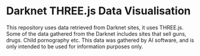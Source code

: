 # Darknet THREE.js Data Visualisation

This repository uses data retrieved from Darknet sites, it uses THREE.js. Some of the data gathered from the Darknet includes sites that sell guns, drugs. Child pornography etc. This data was gathered by AI software, and is only intended to be used for information purposes only. 
